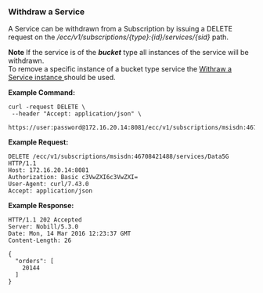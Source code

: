 ### Withdraw a Service

A Service can be withdrawn from a Subscription by issuing a DELETE request on the _/ecc/v1/subscriptions/{type}:{id}/services/{sid}_ path. 

__Note__ If the service is of the *__bucket__* type all instances of the service will be withdrawn. </br> To remove a specific instance of a bucket type service the [Withraw a Service instance ](withdraw_a_specific_service_instance.md) should be used.

__Example Command:__
```
curl -request DELETE \
 --header "Accept: application/json" \
 https://user:password@172.16.20.14:8081/ecc/v1/subscriptions/msisdn:46708421488/services/Data5G
```

__Example Request:__
```
DELETE /ecc/v1/subscriptions/msisdn:46708421488/services/Data5G HTTP/1.1
Host: 172.16.20.14:8081
Authorization: Basic c3VwZXI6c3VwZXI=
User-Agent: curl/7.43.0
Accept: application/json
```

__Example Response:__
```
HTTP/1.1 202 Accepted
Server: Nobill/5.3.0
Date: Mon, 14 Mar 2016 12:23:37 GMT
Content-Length: 26

{
  "orders": [
    20144
  ]
}
```

